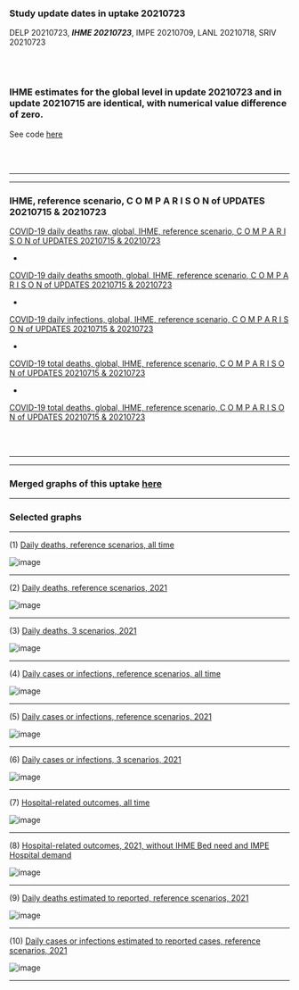 ### Study update dates in uptake 20210723

DELP 20210723, **_IHME 20210723_**, IMPE 20210709, LANL 20210718, SRIV 20210723


<br/><br/>

### IHME estimates for the global level in update 20210723 and in update 20210715 are identical, with numerical value difference of zero. 

See code [here](https://github.com/pourmalek/CovidVisualizedGlobal/blob/main/20210723/code/IHME/do%20CovidVisualizedGlobal%20IHME.do)

<br/><br/>

********
********

### IHME, reference scenario, C O M P A R I S O N of UPDATES 20210715 & 20210723

[COVID-19 daily deaths raw, global, IHME, reference scenario, C O M P A R I S O N of UPDATES 20210715 & 20210723](https://github.com/pourmalek/CovidVisualizedGlobal/blob/main/20210723/output/IHME/graph%20A1%20COVID-19%20daily%20deaths%20raw%2C%20reference%20scenario%2C%20global%2C%20IHME.pdf)


*

[COVID-19 daily deaths smooth, global, IHME, reference scenario, C O M P A R I S O N of UPDATES 20210715 & 20210723](https://github.com/pourmalek/CovidVisualizedGlobal/blob/main/20210723/output/IHME/graph%20A2%20COVID-19%20daily%20deaths%20smooth%2C%20reference%20scenario%2C%20global%2C%20IHME.pdf)


*

[COVID-19 daily infections, global, IHME, reference scenario, C O M P A R I S O N of UPDATES 20210715 & 20210723](https://github.com/pourmalek/CovidVisualizedGlobal/blob/main/20210723/output/IHME/graph%20A3%20COVID-19%20daily%20infections%2C%20reference%20scenario%2C%20global%2C%20IHME.pdf)


*

[COVID-19 total deaths, global, IHME, reference scenario, C O M P A R I S O N of UPDATES 20210715 & 20210723](https://github.com/pourmalek/CovidVisualizedGlobal/blob/main/20210723/output/IHME/graph%20A4%20COVID-19%20total%20deaths%2C%20reference%20scenario%2C%20global%2C%20IHME.pdf)


*

[COVID-19 total deaths, global, IHME, reference scenario, C O M P A R I S O N of UPDATES 20210715 & 20210723](https://github.com/pourmalek/CovidVisualizedGlobal/blob/main/20210723/output/IHME/graph%20A5%20COVID-19%20total%20infections%2C%20reference%20scenario%2C%20global%2C%20IHME.pdf)


<br/><br/>

********
********


### Merged graphs of this uptake [here](https://github.com/pourmalek/CovidVisualizedGlobal/blob/main/20210723/graphs%20merge%2020210723.pdf)


****


### Selected graphs

****

(1) [Daily deaths, reference scenarios, all time](https://github.com/pourmalek/CovidVisualizedGlobal/blob/main/20210723/output/merge/graph%2011%20COVID-19%20daily%20deaths%2C%20global%2C%20reference%20scenarios%2C%20all%20time.pdf)

![image](https://user-images.githubusercontent.com/30849720/126859645-cef8b461-3b58-4b26-b6bd-46a5a2b3e1c4.png)

****

(2) [Daily deaths, reference scenarios, 2021](https://github.com/pourmalek/CovidVisualizedGlobal/blob/main/20210723/output/merge/graph%2012%20COVID-19%20daily%20deaths%2C%20global%2C%20reference%20scenarios%2C%202021.pdf)

![image](https://user-images.githubusercontent.com/30849720/126859670-73d07056-a183-440e-8b52-876ac4c9674e.png)

****

(3) [Daily deaths, 3 scenarios, 2021](https://github.com/pourmalek/CovidVisualizedGlobal/blob/main/20210723/output/merge/graph%2014%20COVID-19%20daily%20deaths%2C%20global%2C%203%20scenarios%2C%202021.pdf)

![image](https://user-images.githubusercontent.com/30849720/126859693-5898f41b-6ba8-491c-91fe-d45251daaf1c.png)

****

(4) [Daily cases or infections, reference scenarios, all time](https://github.com/pourmalek/CovidVisualizedGlobal/blob/main/20210723/output/merge/graph%2021%20COVID-19%20daily%20cases%2C%20global%2C%20reference%20scenarios.pdf)

![image](https://user-images.githubusercontent.com/30849720/126859715-ff828273-9eb2-4a5f-a2e5-dcdb5d79a55e.png)

****

(5) [Daily cases or infections, reference scenarios, 2021](https://github.com/pourmalek/CovidVisualizedGlobal/blob/main/20210723/output/merge/graph%2022%20COVID-19%20daily%20cases%2C%20global%2C%20reference%20scenarios%2C%202021.pdf)

![image](https://user-images.githubusercontent.com/30849720/126859731-ec35d8cd-45e9-4762-b1c2-684fb32da9e6.png)

****

(6) [Daily cases or infections, 3 scenarios, 2021](https://github.com/pourmalek/CovidVisualizedGlobal/blob/main/20210723/output/merge/graph%2024%20COVID-19%20daily%20cases%2C%20global%2C%203%20scenarios%2C%202021%2C%20uncertainty.pdf)

![image](https://user-images.githubusercontent.com/30849720/126859749-8f2eb72d-1343-43d3-b1e0-5d97968218fb.png)

****

(7) [Hospital-related outcomes, all time](https://github.com/pourmalek/CovidVisualizedGlobal/blob/main/20210723/output/merge/graph%2061%20COVID-19%20hospital-related%20outcomes.pdf)

![image](https://user-images.githubusercontent.com/30849720/126859768-bb9de1c5-6b46-4649-905d-f3835190182b.png)

****

(8) [Hospital-related outcomes, 2021, without IHME Bed need and IMPE Hospital demand](https://github.com/pourmalek/CovidVisualizedGlobal/blob/main/20210723/output/merge/graph%2063%20COVID-19%20hospital-related%20outcomes%2C%20wo%20extremes%2C%202021.pdf)

![image](https://user-images.githubusercontent.com/30849720/126859784-d3c7aab9-e092-4008-bc87-2c4e99d152db.png)

****

(9) [Daily deaths estimated to reported, reference scenarios, 2021](https://github.com/pourmalek/CovidVisualizedGlobal/blob/main/20210723/output/merge/graph%2082%20COVID-19%20daily%20deaths%20estimated%20to%20reported%2C%20global%2C%20reference%20scenarios%2C%202021.pdf)

![image](https://user-images.githubusercontent.com/30849720/126859798-e0b6e8c5-4c82-4220-8323-6d29f7c754eb.png)

****

(10) [Daily cases or infections estimated to reported cases, reference scenarios, 2021](https://github.com/pourmalek/CovidVisualizedGlobal/blob/main/20210723/output/merge/graph%2084%20COVID-19%20daily%20cases%20estimated%20to%20reported%2C%20global%2C%20reference%20scenarios%2C%202021.pdf)

![image](https://user-images.githubusercontent.com/30849720/126859810-4ac1405e-10a2-43af-a335-e384db2a8dd4.png)

****

